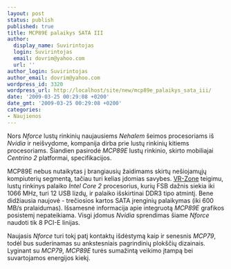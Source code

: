 ```yaml
---
layout: post
status: publish
published: true
title: MCP89E palaikys SATA III
author:
  display_name: Suvirintojas
  login: Suvirintojas
  email: dovrim@yahoo.com
  url: ''
author_login: Suvirintojas
author_email: dovrim@yahoo.com
wordpress_id: 3320
wordpress_url: http://localhost/site/new/mcp89e_palaikys_sata_iii/
date: '2009-03-25 00:29:08 +0200'
date_gmt: '2009-03-25 00:29:08 +0200'
categories:
- Naujienos
---
```

<p>Nors <i>Nforce</i> lustų rinkinių naujausiems <i>Nehalem</i> šeimos procesoriams iš <i>Nvidia</i> ir neišvydome, kompanija dirba prie lustų rinkinių kitiems procesoriams. Šiandien pasirodė <i>MCP89E</i> lustų rinkinio, skirto mobiliajai <i>Centrino 2</i> platformai, specifikacijos.</p>
<p>MCP89E nebus nutaikytas į brangiausių žaidimams skirtų nešiojamųjų kompiuterių segmentą, tačiau turi kelias įdomias savybes. <a class="ns" href="http://vr-zone.com/articles/nvidia-to-unveil-mcp89e-chipset-for-centrino-2/6789.html?doc=6789">VR-Zone</a> teigimu, lustų rinkinys palaiko <i>Intel Core 2</i> procesorius, kurių FSB dažnis siekia iki 1066 MHz, turi 12 USB lizdų, ir palaiko išskirtinai DDR3 tipo atmintį. Bene didžiausia naujovė - trečiosios kartos SATA įrenginių palaikymas (iki 600 MB/s pralaidumas). Išsamesnė informacija apie integruotą <i>MCP89E</i> grafikos posistemį nepateikiama. Visgi įdomus <i>Nvidia</i> sprendimas šiame <i>Nforce</i> naudoti tik 8 PCI-E linijas.</p>
<p>Naujasis <i>Nforce</i> turi tokį patį kontaktų išdėstymą kaip ir senesnis <i>MCP79</i>, todėl bus suderinamas su ankstesniais pagrindinių plokščių dizainais. Lyginant su <i>MCP79</i>, <i>MCP89E</i> turės sumažintą veikimo įtampą bei suvartojamos energijos kiekį.</p>
